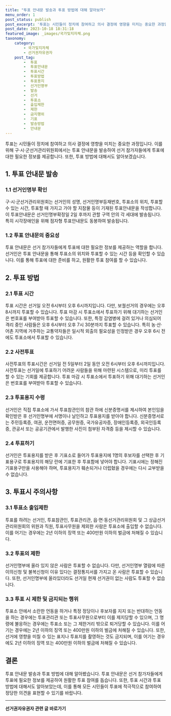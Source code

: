 ```yaml
---
title: "투표 안내문 발송과 투표 방법에 대해 알아보자"
menu_order: 1
post_status: publish
post_excerpt: '투표는 시민들이 정치에 참여하고 의사 결정에 영향을 미치는 중요한 과정입니다. 이를 위해 구 시 군선거관리위원회에서는 투표 안내문을 발송하여 선거 참가자들에게 투표에 대한 필요한 정보를 제공합니다. 또한, 투표 방법에 대해서도 알아보겠습니다.'
post_date: 2023-10-18 18:31:18
featured_image: _images/국가및지자체.png
taxonomy:
    category:
        - 국가및지자체
        - 선거권자유권자
    post_tag:
        -  투표
        -  투표안내문
        -  투표시간
        -  투표방법
        -  투표용지
        -  선거인명부
        -  발송
        -  선거
        -  투표소
        -  출입제한
        -  제한
        -  금지행위
        -  기표
        -  발송방법
        -  안내문
---
```



투표는 시민들이 정치에 참여하고 의사 결정에 영향을 미치는 중요한 과정입니다. 이를 위해 구·시·군선거관리위원회에서는 투표 안내문을 발송하여 선거 참가자들에게 투표에 대한 필요한 정보를 제공합니다. 또한, 투표 방법에 대해서도 알아보겠습니다.

## 1. 투표 안내문 발송

### 1.1 선거인명부 확인

구·시·군선거관리위원회는 선거인의 성명, 선거인명부등재번호, 투표소의 위치, 투표할 수 있는 시간, 투표할 때 가지고 가야 할 지참물 등이 기재된 투표안내문을 작성합니다. 이 투표안내문은 선거인명부확정일 2일 후까지 관할 구역 안의 각 세대에 발송됩니다. 특히 시각장애인을 위해 점자형 투표안내문도 동봉하여 발송됩니다.

### 1.2 투표 안내문의 중요성

투표 안내문은 선거 참가자들에게 투표에 대한 필요한 정보를 제공하는 역할을 합니다. 선거인은 투표 안내문을 통해 투표소의 위치와 투표할 수 있는 시간 등을 확인할 수 있습니다. 이를 통해 투표에 대한 준비를 하고, 원활한 투표 참여를 할 수 있습니다.

## 2. 투표 방법

### 2.1 투표 시간

투표 시간은 선거일 오전 6시부터 오후 6시까지입니다. 다만, 보궐선거의 경우에는 오후 8시까지 투표할 수 있습니다. 투표 마감 시 투표소에서 투표하기 위해 대기하는 선거인은 번호표를 부여받아 투표할 수 있습니다. 또한, 특정 감염병에 걸려 있거나 의심되어 격리 중인 사람들은 오후 6시부터 오후 7시 30분까지 투표할 수 있습니다. 특히 농·산·어촌 지역에 거주하는 교통약자들은 일시적 외출의 필요성을 인정받은 경우 오후 6시 전에도 투표소에서 투표할 수 있습니다.

### 2.2 사전투표

사전투표의 투표시간은 선거일 전 5일부터 2일 동안 오전 6시부터 오후 6시까지입니다. 사전투표는 선거일에 투표하기 어려운 사람들을 위해 마련된 시스템으로, 미리 투표를 할 수 있는 기회를 제공합니다. 투표 마감 시 투표소에서 투표하기 위해 대기하는 선거인은 번호표를 부여받아 투표할 수 있습니다.

### 2.3 투표용지 수령

선거인은 직접 투표소에 가서 투표참관인의 참관 하에 신분증명서를 제시하여 본인임을 확인받은 후 선거인명부에 서명이나 날인하고 투표용지를 받아야 합니다. 신분증명서로는 주민등록증, 여권, 운전면허증, 공무원증, 국가유공자증, 장애인등록증, 외국인등록증, 관공서 또는 공공기관에서 발행한 사진이 첨부된 자격증 등을 제시할 수 있습니다.

### 2.4 투표하기

선거인은 투표용지를 받은 후 기표소로 들어가 투표용지에 1명의 후보자를 선택한 후 기표용구로 투표용지의 해당 란에 기표한 후 투표함에 넣어야 합니다. 기표시에는 정해진 기표용구만을 사용해야 하며, 투표용지가 훼손되거나 더럽혔을 경우에는 다시 교부받을 수 없습니다.

## 3. 투표시 주의사항

### 3.1 투표소 출입제한

투표를 하려는 선거인, 투표참관인, 투표관리관, 읍·면·동선거관리위원회 및 그 상급선거관리위원회의 위원과 직원, 투표사무원을 제외한 사람은 투표소에 출입할 수 없습니다. 이를 어기는 경우에는 2년 이하의 징역 또는 400만원 이하의 벌금에 처해질 수 있습니다.

### 3.2 투표의 제한

선거인명부에 올라 있지 않은 사람은 투표할 수 없습니다. 다만, 선거인명부 열람에 따른 이의신청 및 불복신청이 이유 있다는 결정통지서를 가지고 온 사람은 투표할 수 있습니다. 또한, 선거인명부에 올라있더라도 선거일 현재 선거권이 없는 사람도 투표할 수 없습니다.

### 3.3 투표 시 제한 및 금지되는 행위

투표소 안에서 소란한 언동을 하거나 특정 정당이나 후보자를 지지 또는 반대하는 언동을 하는 경우에는 투표관리관 또는 투표사무원으로부터 이를 제지당할 수 있으며, 그 명령에 불응하는 경우에는 투표소 또는 그 제한거리 밖으로 퇴거당할 수 있습니다. 이를 어기는 경우에는 2년 이하의 징역 또는 400만원 이하의 벌금에 처해질 수 있습니다. 또한, 선거에 영향을 미칠 수 있는 표지나 투표지를 촬영하는 것도 금지되며, 이를 어기는 경우에도 2년 이하의 징역 또는 400만원 이하의 벌금에 처해질 수 있습니다.

## 결론

투표 안내문 발송과 투표 방법에 대해 알아봤습니다. 투표 안내문은 선거 참가자들에게 투표에 필요한 정보를 제공하여 원활한 투표 참여를 돕습니다. 또한, 투표 시간과 투표 방법에 대해서도 알아보았는데, 이를 통해 모든 시민들이 투표에 적극적으로 참여하여 정당한 의견을 표현할 수 있기를 바랍니다.
<!-- wp:separator -->
<hr class="wp-block-separator has-alpha-channel-opacity"/>
<!-- /wp:separator -->

<!-- wp:group {"backgroundColor":"base","layout":{"type":"constrained"}} -->
<div class="wp-block-group has-base-background-color has-background"><!-- wp:paragraph {"align":"center","fontSize":"medium"} -->
<p class="has-text-align-center has-large-font-size"><strong>선거권자유권자 관련 글 바로가기</strong></p>
<!-- /wp:paragraph -->


<!-- wp:latest-posts
{"categories":[{"id":7202,"count":19,"description":"","link":"https://uknowlaw.com/category/%ec%84%a0%ea%b1%b0%ea%b6%8c%ec%9e%90%ec%9c%a0%ea%b6%8c%ec%9e%90/","name":"선거권자유권자","slug":"선거권자유권자","taxonomy":"category","parent":0,"meta":[],"_links":{"self":[{"href":"https://uknowlaw.com/wp-json/wp/v2/categories/7202"}],"collection":[{"href":"https://uknowlaw.com/wp-json/wp/v2/categories"}],"about":[{"href":"https://uknowlaw.com/wp-json/wp/v2/taxonomies/category"}],"wp:post_type":[{"href":"https://uknowlaw.com/wp-json/wp/v2/posts?categories=7202"}],"curies":[{"name":"wp","href":"https://api.w.org/{rel}","templated":true}]}}],"postsToShow":100,"excerptLength":28,"postLayout":"grid","columns":2,"featuredImageAlign":"left","featuredImageSizeSlug":"large","fontSize":"medium"} /--></div>
<!-- /wp:group -->